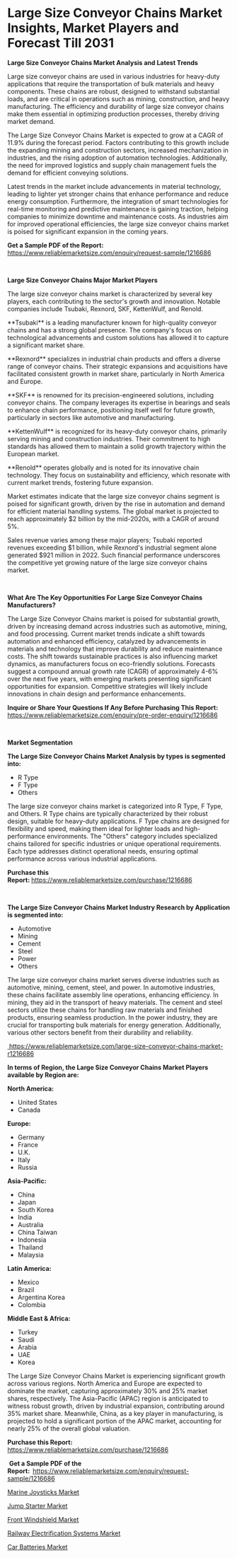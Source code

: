 <p><h1>Large Size Conveyor Chains Market Insights, Market Players and Forecast Till 2031</h1></p><p><strong>Large Size Conveyor Chains Market Analysis and Latest Trends</strong></p>
<p><p>Large size conveyor chains are used in various industries for heavy-duty applications that require the transportation of bulk materials and heavy components. These chains are robust, designed to withstand substantial loads, and are critical in operations such as mining, construction, and heavy manufacturing. The efficiency and durability of large size conveyor chains make them essential in optimizing production processes, thereby driving market demand.</p><p>The Large Size Conveyor Chains Market is expected to grow at a CAGR of 11.9% during the forecast period. Factors contributing to this growth include the expanding mining and construction sectors, increased mechanization in industries, and the rising adoption of automation technologies. Additionally, the need for improved logistics and supply chain management fuels the demand for efficient conveying solutions.</p><p>Latest trends in the market include advancements in material technology, leading to lighter yet stronger chains that enhance performance and reduce energy consumption. Furthermore, the integration of smart technologies for real-time monitoring and predictive maintenance is gaining traction, helping companies to minimize downtime and maintenance costs. As industries aim for improved operational efficiencies, the large size conveyor chains market is poised for significant expansion in the coming years.</p></p>
<p><strong>Get a Sample PDF of the Report:&nbsp;</strong> <a href="https://www.reliablemarketsize.com/enquiry/request-sample/1216686?utm_campaign=1766&utm_medium=2&utm_source=Github&utm_content=ia&utm_term=09122024&utm_id=large-size-conveyor-chains">https://www.reliablemarketsize.com/enquiry/request-sample/1216686</a></p>
<p>&nbsp;</p>
<p><strong>Large Size Conveyor Chains Major Market Players</strong></p>
<p><p>The large size conveyor chains market is characterized by several key players, each contributing to the sector's growth and innovation. Notable companies include Tsubaki, Rexnord, SKF, KettenWulf, and Renold.</p><p>**Tsubaki** is a leading manufacturer known for high-quality conveyor chains and has a strong global presence. The company's focus on technological advancements and custom solutions has allowed it to capture a significant market share.</p><p>**Rexnord** specializes in industrial chain products and offers a diverse range of conveyor chains. Their strategic expansions and acquisitions have facilitated consistent growth in market share, particularly in North America and Europe.</p><p>**SKF** is renowned for its precision-engineered solutions, including conveyor chains. The company leverages its expertise in bearings and seals to enhance chain performance, positioning itself well for future growth, particularly in sectors like automotive and manufacturing.</p><p>**KettenWulf** is recognized for its heavy-duty conveyor chains, primarily serving mining and construction industries. Their commitment to high standards has allowed them to maintain a solid growth trajectory within the European market.</p><p>**Renold** operates globally and is noted for its innovative chain technology. They focus on sustainability and efficiency, which resonate with current market trends, fostering future expansion.</p><p>Market estimates indicate that the large size conveyor chains segment is poised for significant growth, driven by the rise in automation and demand for efficient material handling systems. The global market is projected to reach approximately $2 billion by the mid-2020s, with a CAGR of around 5%.</p><p>Sales revenue varies among these major players; Tsubaki reported revenues exceeding $1 billion, while Rexnord's industrial segment alone generated $921 million in 2022. Such financial performance underscores the competitive yet growing nature of the large size conveyor chains market.</p></p>
<p>&nbsp;</p>
<p><strong>What Are The Key Opportunities For Large Size Conveyor Chains Manufacturers?</strong></p>
<p><p>The Large Size Conveyor Chains market is poised for substantial growth, driven by increasing demand across industries such as automotive, mining, and food processing. Current market trends indicate a shift towards automation and enhanced efficiency, catalyzed by advancements in materials and technology that improve durability and reduce maintenance costs. The shift towards sustainable practices is also influencing market dynamics, as manufacturers focus on eco-friendly solutions. Forecasts suggest a compound annual growth rate (CAGR) of approximately 4-6% over the next five years, with emerging markets presenting significant opportunities for expansion. Competitive strategies will likely include innovations in chain design and performance enhancements.</p></p>
<p><strong>Inquire or Share Your Questions If Any Before Purchasing This Report:</strong> <a href="https://www.reliablemarketsize.com/enquiry/pre-order-enquiry/1216686?utm_campaign=1766&utm_medium=2&utm_source=Github&utm_content=ia&utm_term=09122024&utm_id=large-size-conveyor-chains">https://www.reliablemarketsize.com/enquiry/pre-order-enquiry/1216686</a></p>
<p>&nbsp;</p>
<p><strong>Market Segmentation</strong></p>
<p><strong>The Large Size Conveyor Chains Market Analysis by types is segmented into:</strong></p>
<p><ul><li>R Type</li><li>F Type</li><li>Others</li></ul></p>
<p><p>The large size conveyor chains market is categorized into R Type, F Type, and Others. R Type chains are typically characterized by their robust design, suitable for heavy-duty applications. F Type chains are designed for flexibility and speed, making them ideal for lighter loads and high-performance environments. The "Others" category includes specialized chains tailored for specific industries or unique operational requirements. Each type addresses distinct operational needs, ensuring optimal performance across various industrial applications.</p></p>
<p><strong>Purchase this Report:&nbsp;</strong><a href="https://www.reliablemarketsize.com/purchase/1216686?utm_campaign=1766&utm_medium=2&utm_source=Github&utm_content=ia&utm_term=09122024&utm_id=large-size-conveyor-chains">https://www.reliablemarketsize.com/purchase/1216686</a></p>
<p>&nbsp;</p>
<p><strong>The Large Size Conveyor Chains Market Industry Research by Application is segmented into:</strong></p>
<p><ul><li>Automotive</li><li>Mining</li><li>Cement</li><li>Steel</li><li>Power</li><li>Others</li></ul></p>
<p><p>The large size conveyor chains market serves diverse industries such as automotive, mining, cement, steel, and power. In automotive industries, these chains facilitate assembly line operations, enhancing efficiency. In mining, they aid in the transport of heavy materials. The cement and steel sectors utilize these chains for handling raw materials and finished products, ensuring seamless production. In the power industry, they are crucial for transporting bulk materials for energy generation. Additionally, various other sectors benefit from their durability and reliability.</p></p>
<p><a href="https://www.reliablemarketsize.com/large-size-conveyor-chains-market-r1216686?utm_campaign=1766&utm_medium=2&utm_source=Github&utm_content=ia&utm_term=09122024&utm_id=large-size-conveyor-chains">&nbsp;https://www.reliablemarketsize.com/large-size-conveyor-chains-market-r1216686</a></p>
<p><strong>In terms of Region, the Large Size Conveyor Chains Market Players available by Region are:</strong></p>
<p>
    <p> <strong> North America: </strong>
        <ul>
            <li>United States</li>
            <li>Canada</li>
        </ul>
        </p> 
    <p> <strong> Europe: </strong>
        <ul>
            <li>Germany</li>
            <li>France</li>
            <li>U.K.</li>
            <li>Italy</li>
            <li>Russia</li>
        </ul>
        </p> 
    <p> <strong> Asia-Pacific: </strong>
        <ul>
            <li>China</li>
            <li>Japan</li>
            <li>South Korea</li>
            <li>India</li>
            <li>Australia</li>
            <li>China Taiwan</li>
            <li>Indonesia</li>
            <li>Thailand</li>
            <li>Malaysia</li>
        </ul>
        </p> 
    <p> <strong> Latin America: </strong>
        <ul>
            <li>Mexico</li>
            <li>Brazil</li>
            <li>Argentina Korea</li>
            <li>Colombia</li>
        </ul>
        </p> 
    <p> <strong> Middle East & Africa: </strong>
        <ul>
            <li>Turkey</li>
            <li>Saudi</li>
            <li>Arabia</li>
            <li>UAE</li>
            <li>Korea</li>
        </ul>
    </p>
    </p>
<p><p>The Large Size Conveyor Chains Market is experiencing significant growth across various regions. North America and Europe are expected to dominate the market, capturing approximately 30% and 25% market shares, respectively. The Asia-Pacific (APAC) region is anticipated to witness robust growth, driven by industrial expansion, contributing around 35% market share. Meanwhile, China, as a key player in manufacturing, is projected to hold a significant portion of the APAC market, accounting for nearly 25% of the overall global valuation.</p></p>
<p><strong>Purchase this Report: </strong><a href="https://www.reliablemarketsize.com/purchase/1216686?utm_campaign=1766&utm_medium=2&utm_source=Github&utm_content=ia&utm_term=09122024&utm_id=large-size-conveyor-chains">https://www.reliablemarketsize.com/purchase/1216686</a></p>
<p>&nbsp;<strong>Get a Sample PDF of the Report:&nbsp;&nbsp;</strong><a href="https://www.reliablemarketsize.com/enquiry/request-sample/1216686?utm_campaign=1766&utm_medium=2&utm_source=Github&utm_content=ia&utm_term=09122024&utm_id=large-size-conveyor-chains">https://www.reliablemarketsize.com/enquiry/request-sample/1216686</a></p>
<p><strong></strong></p>
<p><p><a href="https://www.linkedin.com/pulse/market-demand-revenue-analysis-marine-joysticks-projected-84-zgs9e?utm_campaign=1766&utm_medium=2&utm_source=Github&utm_content=ia&utm_term=09122024&utm_id=large-size-conveyor-chains">Marine Joysticks Market</a></p><p><a href="https://www.linkedin.com/pulse/jump-starter-market-research-report-exploring-size-revenue-analysis-68o5e?utm_campaign=1766&utm_medium=2&utm_source=Github&utm_content=ia&utm_term=09122024&utm_id=large-size-conveyor-chains">Jump Starter Market</a></p><p><a href="https://www.linkedin.com/pulse/in-depth-analysis-front-windshield-market-projected-growth-cagr-loppe?utm_campaign=1766&utm_medium=2&utm_source=Github&utm_content=ia&utm_term=09122024&utm_id=large-size-conveyor-chains">Front Windshield Market</a></p><p><a href="https://www.linkedin.com/pulse/railway-electrification-systems-market-research-report-shows-ychlf?utm_campaign=1766&utm_medium=2&utm_source=Github&utm_content=ia&utm_term=09122024&utm_id=large-size-conveyor-chains">Railway Electrification Systems Market</a></p><p><a href="https://www.linkedin.com/pulse/global-car-batteries-market-trends-forecasts-strategic-analysis-nh1ue?utm_campaign=1766&utm_medium=2&utm_source=Github&utm_content=ia&utm_term=09122024&utm_id=large-size-conveyor-chains">Car Batteries Market</a></p></p>